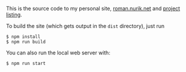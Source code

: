 This is the source code to my personal site, [roman.nurik.net](http://roman.nurik.net) and [project listing](http://roman.nurik.net/projects/).

To build the site (which gets output in the `dist` directory), just run

    $ npm install
    $ npm run build

You can also run the local web server with:

    $ npm run start
